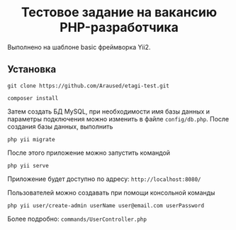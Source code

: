 <h1 align="center">Тестовое задание на вакансию PHP-разработчика</h1>

Выполнено на шаблоне basic фреймворка Yii2.

Установка
------------

~~~
git clone https://github.com/Araused/etagi-test.git
~~~

~~~
composer install
~~~

Затем создать БД MySQL, при необходимости имя базы данных и параметры подключения
можно изменить в файле `config/db.php`. После создания базы данных, выполнить

~~~
php yii migrate
~~~

После этого приложение можно запустить командой

~~~
php yii serve
~~~

Приложение будет доступно по адресу: `http://localhost:8080/`

Пользователей можно создавать при помощи консольной команды

~~~
php yii user/create-admin userName user@email.com userPassword
~~~

Более подробно: `commands/UserController.php`